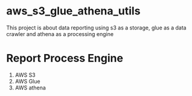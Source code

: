 # aws_s3_glue_athena_utils
This project is about data reporting using s3 as a storage, glue as a data crawler and athena as a processing engine

# Report Process Engine
1. AWS S3
2. AWS Glue
3. AWS athena 
